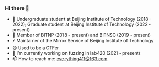 ### Hi there 👋

<!--
**everything411/everything411** is a ✨ _special_ ✨ repository because its `README.md` (this file) appears on your GitHub profile.

Here are some ideas to get you started:

- 🔭 I’m currently working on ...
- 🌱 I’m currently learning ...
- 👯 I’m looking to collaborate on ...
- 🤔 I’m looking for help with ...
- 💬 Ask me about ...
- 😄 Pronouns: ...
- ⚡ Fun fact: ...
-->

- 🌱 Undergraduate student at Beijing Institute of Technology (2018 - 2022); Graduate student at Beijing Institute of Technology (2022 - present)
- 👯 Member of BITNP (2018 - present) and BITNSC (2019 - present)
- ⚡ Maintainer of the Mirror Service of Beijing Institute of Technology
- 😄 Used to be a CTFer
- 🔭 I’m currently working on fuzzing in lab420 (2021 - present)
- 📫 How to reach me: everything411@163.com
